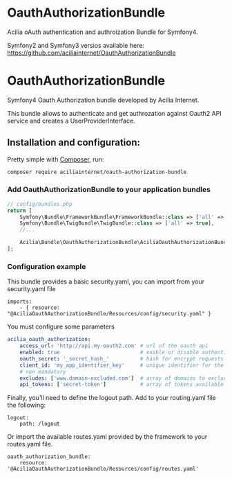 # OauthAuthorizationBundle
Acilia oAuth authentication and authroization Bundle for Symfony4.

Symfony2 and Symfony3 versios available here: https://github.com/aciliainternet/OauthAuthorizationBundle

# OauthAuthorizationBundle

Symfony4 Oauth Authorization bundle developed by Acilia Internet.

This bundle allows to authenticate and get authrozation against Oauth2 API service and creates a UserProviderInterface.

## Installation and configuration:

Pretty simple with [Composer](http://packagist.org), run:

```sh
composer require aciliainternet/oauth-authorization-bundle
```

### Add OauthAuthorizationBundle to your application bundles

```php
// config/bundles.php
return [
    Symfony\Bundle\FrameworkBundle\FrameworkBundle::class => ['all' => true],
    Symfony\Bundle\TwigBundle\TwigBundle::class => ['all' => true],
    //...

    Acilia\Bundle\OauthAuthorizationBundle\AciliaOauthAuthorizationBundle::class => ['all' => true]
];
```

### Configuration example

This bundle provides a basic security.yaml, you can import from your security.yaml file
```
imports:
    - { resource: "@AciliaOauthAuthorizationBundle/Resources/config/security.yaml" }
```
You must configure some parameters

```yaml
acilia_oauth_authorization:
    access_url: 'http://api.my-oauth2.com' # url of the oauth api
    enabled: true                          # enable or disable authentication, if false users as authenticated as 'anon.'
    oauth_secret: '_secret_hash_'          # hash for encrypt requests to the api
    client_id: 'my_app_identifier_key'     # unique identifier for the application
    # non mandatory
    excludes: ['www.domain-excluded.com']  # array of domains to exclude from the auth checking
    api_tokens: ['secret-token']           # array of tokens available to use for test
```

Finally, you'll need to define the logout path. Add to your routing.yaml file the following:
```
logout:
    path: /logout
```

Or import the available routes.yaml provided by the framework to your routes.yaml file.
```
oauth_authorization_bundle:
    resource: '@AciliaOauthAuthorizationBundle/Resources/config/routes.yaml'
```
